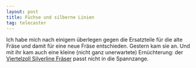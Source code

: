 ```yaml
---
layout: post
title: Füchse und silberne Linien
tag: telecaster
---
```

Ich habe mich nach einigem überlegen gegen die Ersatzteile für die alte Fräse und damit für eine neue Fräse entschieden.
Gestern kam sie an. Und mit ihr kam auch eine kleine (nicht ganz unerwartete) Ernüchterung: der [Viertelzoll Silverline Fräser](http://www.amazon.de/gp/product/B000LFY7VM?psc=1&redirect=true&ref_=oh_aui_detailpage_o00_s00)
passt nicht in die Spannzange.
